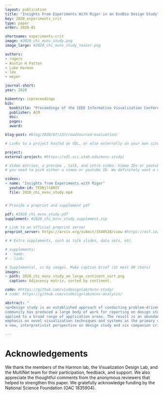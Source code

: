 ```yaml
---
layout: publication
title: "Insights From Experiments With Rigor in an EvoBio Design Study"
key: 2020_experiments_crit
type: paper
order: 2020-01

shortname: experiments-crit
image: #2020_chi_mvnv_study.png
image_large: #2020_chi_mvnv_study_teaser.png

authors:
- rogers
- Austin H Patton
- Luke Harmon
- lex
- meyer

journal-short: 
year: 2020

bibentry: inproceedings
bib:
  booktitle: "Proceedings of the IEEE Information Visualization Conference"
  publisher: ACM
  doi: 
  pages: 
  award:

blog-post: #blog/2020/07/23/crowdsourced-evaluation/  

# Links to a project hosted on VDL, or else externally on your own site

project:
external-project: #https://vdl.sci.utah.edu/mvnv-study/

# Video entries, a preview , talk, and intro video. Vimeo IDs or youtube IDs are supported
# you need to pick either a vimeo or youtube ID. We definitely want a downloadable video too.

videos:
- name: "Insights from Experiments with Rigor"
  youtube-id: TFDNjlt8NIY
  file: 2020_chi_mvnv_study.mp4


# Provide a preprint and supplement pdf

pdf: #2020_chi_mvnv_study.pdf
supplement: #2020_chi_mvnv_study_supplement.zip

# Link to an official preprint server
preprint_server: https://arxiv.org/submit/3340528/view #https://osf.io/9ndb3/

# # Extra supplements, such as talk slides, data sets, etc.

# supplements:
# - name: 
# - link: 

# Supplemental, cc-by images. Make caption brief (at most 60 chars)
images:
- path: 2020_chi_mvnv_study_am_large_continent_sort.png
  caption: Adjacency matrix, sorted by continent. 

code: #https://github.com/visdesignlab/mvnv-study/
# code: https://github.com/visdesignlab/mvnv-analysis/

abstract: "
<p>Design study is an established approach of conducting problem-driven visualization research. The academic visualization
community has produced a large body of work for reporting on design studies, informed by a handful of theoretical frameworks, and
applied to a broad range of application areas. The result is an abundance of reported insights into visualization design, with an
emphasis on novel visualization techniques and systems as the primary contribution of these studies. In recent work we proposed
a new, interpretivist perspective on design study and six companion criteria for rigor that highlight the opportunities for researchers to contribute knowledge that extends beyond visualization idioms and software. In this work we conducted a year-long collaboration with evolutionary biologists to develop an interactive tool for visual exploration of multivariate datasets and phylogenetic trees. During this design study we experimented with methods to support three of the rigor criteria: ABUNDANT, REFLEXIVE, and TRANSPARENT. As a result we contribute two novel visualization techniques for the analysis of multivariate phylogenetic datasets, three methodological recommendations for conducting design studies drawn from reflections over our process of experimentation, and two writing devices for reporting interpretivist design study. We offer this work as an example for implementing the rigor criteria to produce a diverse range of knowledge contributions.</p>"

---
```


# Acknowledgements

We thank the members of the Harmon lab, the Visualization Design Lab, and the MultiNet team for their participation, feedback, and support. We also appreciate the thoughtful comments from the anonymous reviewers that helped to strengthen this paper. We gratefully acknowledge funding by the National Science Foundation (OAC 1835904).
